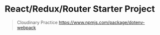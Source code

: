 # React/Redux/Router Starter Project

> Cloudinary Practice
> https://www.npmjs.com/package/dotenv-webpack